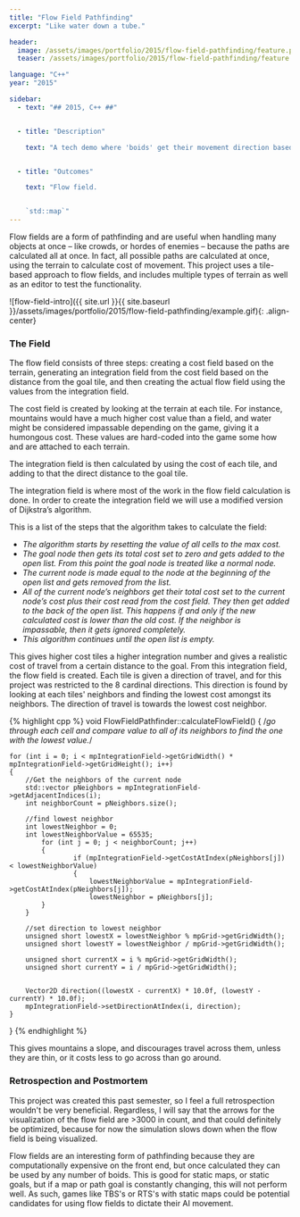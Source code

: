 ```yaml
---
title: "Flow Field Pathfinding"
excerpt: "Like water down a tube."

header:
  image: /assets/images/portfolio/2015/flow-field-pathfinding/feature.png
  teaser: /assets/images/portfolio/2015/flow-field-pathfinding/feature.png

language: "C++"
year: "2015"

sidebar:
  - text: "## 2015, C++ ##"


  - title: "Description"

    text: "A tech demo where 'boids' get their movement direction based on the tile they currently are over."


  - title: "Outcomes"

    text: "Flow field.


    `std::map`"
---
```


Flow fields are a form of pathfinding and are useful when handling many objects at once – like crowds, or hordes of enemies – because the paths are calculated all at once. In fact, all possible paths are calculated at once, using the terrain to calculate cost of movement. This project uses a tile-based approach to flow fields, and includes multiple types of terrain as well as an editor to test the functionality.

![flow-field-intro]({{ site.url }}{{ site.baseurl }}/assets/images/portfolio/2015/flow-field-pathfinding/example.gif){: .align-center}

### The Field

The flow field consists of three steps: creating a cost field based on the terrain, generating an integration field from the cost field based on the distance from the goal tile, and then creating the actual flow field using the values from the integration field.

The cost field is created by looking at the terrain at each tile. For instance, mountains would have a much higher cost value than a field, and water might be considered impassable depending on the game, giving it a humongous cost. These values are hard-coded into the game some how and are attached to each terrain.

The integration field is then calculated by using the cost of each tile, and adding to that the direct distance to the goal tile.

The integration field is where most of the work in the flow field calculation is done. In order to create the integration field we will use a modified version of Dijkstra’s algorithm.

This is a list of the steps that the algorithm takes to calculate the field:

  * _The algorithm starts by resetting the value of all cells to the max cost._
  * _The goal node then gets its total cost set to zero and gets added to the open list. From this point the goal node is treated like a normal node._
  * _The current node is made equal to the node at the beginning of the open list and gets removed from the list._
  * _All of the current node’s neighbors get their total cost set to the current node’s cost plus their cost read from the cost field. They then get added to the back of the open list. This happens if and only if the new calculated cost is lower than the old cost. If the neighbor is impassable, then it gets ignored completely._
  * _This algorithm continues until the open list is empty._

This gives higher cost tiles a higher integration number and gives a realistic cost of travel from a certain distance to the goal. From this integration field, the flow field is created. Each tile is given a direction of travel, and for this project was restricted to the 8 cardinal directions. This direction is found by looking at each tiles' neighbors and finding the lowest cost amongst its neighbors. The direction of travel is towards the lowest cost neighbor.

{% highlight cpp %}
void FlowFieldPathfinder::calculateFlowField()
{
	/*go through each cell and compare value to all of its
		neighbors to find the one with the lowest value.*/

	for (int i = 0; i < mpIntegrationField->getGridWidth() * mpIntegrationField->getGridHeight(); i++)
	{
		//Get the neighbors of the current node
		std::vector pNeighbors = mpIntegrationField->getAdjacentIndices(i);
		int neighborCount = pNeighbors.size();

		//find lowest neighbor
		int lowestNeighbor = 0;
		int lowestNeighborValue = 65535;
        	for (int j = 0; j < neighborCount; j++)
        	{
            		if (mpIntegrationField->getCostAtIndex(pNeighbors[j]) < lowestNeighborValue)
            		{
                		lowestNeighborValue = mpIntegrationField->getCostAtIndex(pNeighbors[j]);
               		 	lowestNeighbor = pNeighbors[j];
			}
		}

		//set direction to lowest neighbor
		unsigned short lowestX = lowestNeighbor % mpGrid->getGridWidth();
		unsigned short lowestY = lowestNeighbor / mpGrid->getGridWidth();

		unsigned short currentX = i % mpGrid->getGridWidth();
		unsigned short currentY = i / mpGrid->getGridWidth();


		Vector2D direction((lowestX - currentX) * 10.0f, (lowestY - currentY) * 10.0f);
		mpIntegrationField->setDirectionAtIndex(i, direction);
	}
}
{% endhighlight %}

This gives mountains a slope, and discourages travel across them, unless they are thin, or it costs less to go across than go around.

### Retrospection and Postmortem

This project was created this past semester, so I feel a full retrospection wouldn't be very beneficial. Regardless, I will say that the arrows for the visualization of the flow field are >3000 in count, and that could definitely be optimized, because for now the simulation slows down when the flow field is being visualized.

Flow fields are an interesting form of pathfinding because they are computationally expensive on the front end, but once calculated they can be used by any number of boids. This is good for static maps, or static goals, but if a map or path goal is constantly changing, this will not perform well. As such, games like TBS's or RTS's with static maps could be potential candidates for using flow fields to dictate their AI movement.
